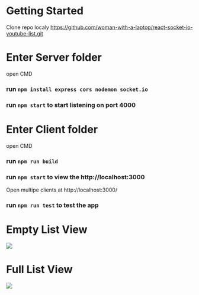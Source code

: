 # Getting Started

Clone repo localy https://github.com/woman-with-a-laptop/react-socket-io-youtube-list.git



# Enter Server folder

open CMD

### run `npm install express cors nodemon socket.io ` 

### run `npm start` to start listening on port 4000



# Enter Client folder

open CMD

### run `npm run build` 

### run `npm start` to view the http://localhost:3000
Open multipe clients at http://localhost:3000/

### run `npm run test` to test the app

 
# Empty List View

<img src="%PUBLIC_URL%/emptyList.jpg" />

 
# Full List View

<img src="%PUBLIC_URL%/fullList.jpg" />